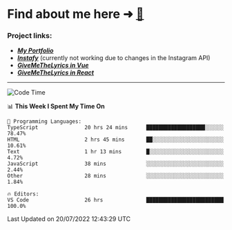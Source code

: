 # Find about me here ➜ [🧑](https://pauabella.dev)

### Project links:
- ***[My Portfolio](https://pauabella.dev)***
- ***[Instafy](https://instafy.me)*** (currently not working due to changes in the Instagram API)
- ***[GiveMeTheLyrics in Vue](https://lyrics.pauabella.dev)***
- ***[GiveMeTheLyrics in React](https://pauabella.dev/GiveMeTheLyrics)***

---
<!--START_SECTION:waka-->
![Code Time](http://img.shields.io/badge/Code%20Time-1%2C299%20hrs%2055%20mins-blue)

📊 **This Week I Spent My Time On** 

```text
💬 Programming Languages: 
TypeScript               20 hrs 24 mins      ███████████████████░░░░░░   78.47% 
HTML                     2 hrs 45 mins       ██░░░░░░░░░░░░░░░░░░░░░░░   10.61% 
Text                     1 hr 13 mins        █░░░░░░░░░░░░░░░░░░░░░░░░   4.72% 
JavaScript               38 mins             ░░░░░░░░░░░░░░░░░░░░░░░░░   2.44% 
Other                    28 mins             ░░░░░░░░░░░░░░░░░░░░░░░░░   1.84%

🔥 Editors: 
VS Code                  26 hrs              █████████████████████████   100.0%

```


 Last Updated on 20/07/2022 12:43:29 UTC
<!--END_SECTION:waka-->
